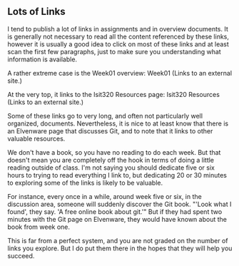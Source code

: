 ## Lots of Links

I tend to publish a lot of links in assignments and in overview documents. It is generally not necessary to read all the content referenced by these links, however  it is usually a good idea to click on most of these links and at least scan the first few paragraphs, just to make sure you understanding what information is available.

A rather extreme case is the Week01 overview:
Week01 (Links to an external site.)

At the very top, it links to the Isit320 Resources page:
Isit320 Resources (Links to an external site.)

Some of these links go to very long, and often not particularly well organized, documents. Nevertheless, it is nice to at least know that there is an Elvenware page that discusses Git, and to note that it links to other valuable resources.

We don't have a book, so you have no reading to do each week. But that doesn't mean you are completely off the hook in terms of doing a little reading outside of class. I'm not saying you should dedicate five or six hours to trying to read everything I link to, but dedicating 20 or 30 minutes to exploring some of the links is likely to be valuable.

For instance, every once in a while, around week five or six, in the discussion area, someone will suddenly discover the Git book. "'Look what I found', they say. 'A free online book about git.'" But if they had spent two minutes with the Git page on Elvenware, they would have known about the book from week one.

This is far from a perfect system, and you are not graded on the number of links you explore. But I do put them there in the hopes that they will help you succeed.
